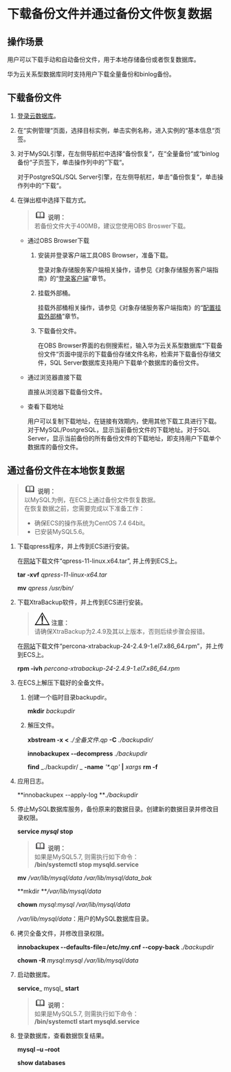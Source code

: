 # 下载备份文件并通过备份文件恢复数据<a name="zh-cn_topic_0044703401"></a>

## 操作场景<a name="sb7b1b629a51e4229a30150ae0d342811"></a>

用户可以下载手动和自动备份文件，用于本地存储备份或者恢复数据库。

华为云关系型数据库同时支持用户下载全量备份和binlog备份。

## 下载备份文件<a name="s1027b40d47e1414cb6ec709192ea8531"></a>

1.  [登录云数据库](https://support.huaweicloud.com/qs-rds/rds_login.html)。
2.  在“实例管理“页面，选择目标实例，单击实例名称，进入实例的“基本信息“页签。
3.  对于MySQL引擎，在左侧导航栏中选择“备份恢复“，在“全量备份“或“binlog备份“子页签下，单击操作列中的“下载“。

    对于PostgreSQL/SQL Server引擎，在左侧导航栏，单击“备份恢复“，单击操作列中的“下载“。

4.  在弹出框中选择下载方式。

    >![](public_sys-resources/icon-note.gif) **说明：**   
    >若备份文件大于400MB，建议您使用OBS Broswer下载。  

    -   通过OBS Browser下载
        1.  安装并登录客户端工具OBS Browser，准备下载。

            登录对象存储服务客户端相关操作，请参见《对象存储服务客户端指南》的“[登录客户端](https://support.huaweicloud.com/clientogw-obs/zh-cn_topic_0045829058.html)”章节。

        2.  挂载外部桶。

            挂载外部桶相关操作，请参见《对象存储服务客户端指南》的“[配置挂载外部桶](https://support.huaweicloud.com/clientogw-obs/zh-cn_topic_0045829133.html)”章节。

        3.  下载备份文件。

            在OBS Browser界面的右侧搜索栏，输入华为云关系型数据库“下载备份文件“页面中提示的下载备份存储文件名称，检索并下载备份存储文件，SQL Server数据库支持用户下载单个数据库的备份文件。


    -   通过浏览器直接下载

        直接从浏览器下载备份文件。

    -   查看下载地址

        用户可以复制下载地址，在链接有效期内，使用其他下载工具进行下载。对于MySQL/PostgreSQL，显示当前备份文件的下载地址。对于SQL Server，显示当前备份的所有备份文件的下载地址，即支持用户下载单个数据库的备份文件。



## 通过备份文件在本地恢复数据<a name="section19493181515310"></a>

>![](public_sys-resources/icon-note.gif) **说明：**   
>以MySQL为例，在ECS上通过备份文件恢复数据。  
>在恢复数据之前，您需要完成以下准备工作：  
>-   确保ECS的操作系统为CentOS 7.4 64bit。  
>-   已安装MySQL5.6。  

1.  下载qpress程序，并上传到ECS进行安装。

    在[网站](http://www.quicklz.com)下载文件“qpress-11-linux.x64.tar”, 并上传到ECS上。

    **tar -xvf** _qpress-11-linux-x64.tar_

    **mv** _qpress /usr/bin/_

2.  下载XtraBackup软件，并上传到ECS进行安装。

    >![](public_sys-resources/icon-notice.gif) **注意：**   
    >请确保XtraBackup为2.4.9及其以上版本，否则后续步骤会报错。  

    在[网站](https://www.percona.com/downloads/XtraBackup/LATEST/)下载文件“percona-xtrabackup-24-2.4.9-1.el7.x86\_64.rpm”，并上传到ECS上。

    **rpm -ivh** _percona-xtrabackup-24-2.4.9-1.el7.x86\_64.rpm_

3.  在ECS上解压下载好的全备文件。
    1.  创建一个临时目录backupdir。

        **mkdir** _backupdir_

    2.  解压文件。

        **xbstream  -x** **<** _./全备文件.qp_ **-C** _./backupdir/_

        **innobackupex  --decompress** _./backupdir_

        **find** _./backupdir/ _ **-name** _'\*.qp'_ **|** _xargs_ **rm -f**


4.  应用日志。

    **innobackupex --apply-log **_./backupdir_

5.  停止MySQL数据库服务，备份原来的数据目录。创建新的数据目录并修改目录权限。

    **service **_mysql_** stop**

    >![](public_sys-resources/icon-note.gif) **说明：**   
    >如果是MySQL5.7, 则需执行如下命令：  
    >**/bin/systemctl stop  mysqld.service**  

    **mv** _/var/lib/mysql/data /var/lib/mysql/data\_bak_

    **mkdir **_/var/lib/mysql/data_

    **chown** _mysql:mysql /var/lib/mysql/data_

    _/var/lib/mysql/data_：用户的MySQL数据库目录。

6.  拷贝全备文件，并修改目录权限。

    **innobackupex --defaults-file=/etc/my.cnf --copy-back** _./backupdir_

    **chown -R** _mysql:mysql /var/lib/mysql/data_

7.  启动数据库。

    **service**_ mysql_ **start**

    >![](public_sys-resources/icon-note.gif) **说明：**   
    >如果是MySQL5.7, 则需执行如下命令：  
    >**/bin/systemctl start  mysqld.service**  

8.  登录数据库，查看数据恢复结果。

    **mysql –u –root**

    **show databases**


